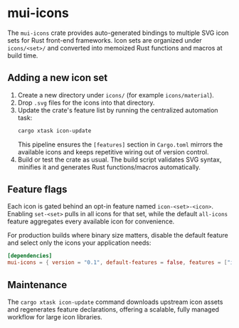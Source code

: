 # mui-icons

The `mui-icons` crate provides auto-generated bindings to multiple SVG icon
sets for Rust front-end frameworks. Icon sets are organized under
`icons/<set>/` and converted into memoized Rust functions and macros at build
time.

## Adding a new icon set

1. Create a new directory under `icons/` (for example `icons/material`).
2. Drop `.svg` files for the icons into that directory.
3. Update the crate's feature list by running the centralized automation task:
   ```bash
   cargo xtask icon-update
   ```
   This pipeline ensures the `[features]` section in `Cargo.toml` mirrors the
   available icons and keeps repetitive wiring out of version control.
4. Build or test the crate as usual. The build script validates SVG syntax,
   minifies it and generates Rust functions/macros automatically.

## Feature flags

Each icon is gated behind an opt-in feature named `icon-<set>-<icon>`. Enabling
`set-<set>` pulls in all icons for that set, while the default `all-icons`
feature aggregates every available icon for convenience.

For production builds where binary size matters, disable the default feature and
select only the icons your application needs:

```toml
[dependencies]
mui-icons = { version = "0.1", default-features = false, features = ["icon-material-10k_24px"] }
```

## Maintenance

The `cargo xtask icon-update` command downloads upstream icon assets and
regenerates feature declarations, offering a scalable, fully managed workflow
for large icon libraries.
